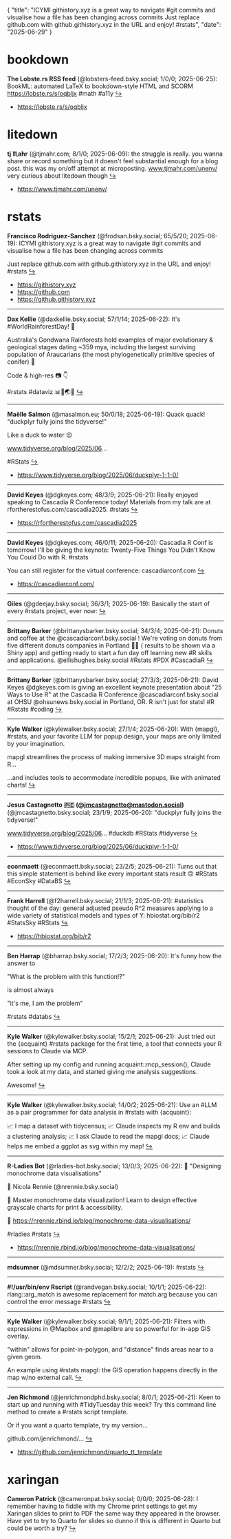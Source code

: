 {
  "title": "ICYMI githistory.xyz is a great way to navigate #git commits and visualise how a file has been changing across commits  Just replace github.com with github.githistory.xyz in the URL and enjoy! #rstats",
  "date": "2025-06-29"
}

# bookdown

**The Lobste.rs RSS feed** (@lobsters-feed.bsky.social; 1/0/0; 2025-06-25): BookML: automated LaTeX to bookdown-style HTML and SCORM https://lobste.rs/s/oqbljx #math #a11y  [&#8618;](https://bsky.app/profile/lobsters-feed.bsky.social/post/3lsgfqwn6fz2k)

- <https://lobste.rs/s/oqbljx>

# litedown

**tj ♏️ahr** (@tjmahr.com; 8/1/0; 2025-06-09): the struggle is really. you wanna share or record something but it doesn't feel substantial enough for a blog post. this was my on/off attempt at microposting.  www.tjmahr.com/unenv/ very curious about litedown though  [&#8618;](https://bsky.app/profile/tjmahr.com/post/3lr66epc6y22x)

- <https://www.tjmahr.com/unenv/>

# rstats

**Francisco Rodriguez-Sanchez** (@frodsan.bsky.social; 65/5/20; 2025-06-19): ICYMI githistory.xyz is a great way to navigate #git commits and visualise how a file has been changing across commits

Just replace github.com with github.githistory.xyz in the URL and enjoy! #rstats  [&#8618;](https://bsky.app/profile/frodsan.bsky.social/post/3lry2o64og22f)

- <https://githistory.xyz>
- <https://github.com>
- <https://github.githistory.xyz>

---

**Dax Kellie** (@daxkellie.bsky.social; 57/1/14; 2025-06-22): It's #WorldRainforestDay! 🌴

Australia's Gondwana Rainforests hold examples of major evolutionary & geological stages dating ~359 mya, including the largest surviving population of Araucarians (the most phylogenetically primitive species of conifer) 👴

Code & high-res 📷 👇

#rstats #dataviz 📊🧪🌏🌳  [&#8618;](https://bsky.app/profile/daxkellie.bsky.social/post/3ls5sxbwu3c2j)

---

**Maëlle Salmon** (@masalmon.eu; 50/0/18; 2025-06-19): Quack quack! "duckplyr fully joins the tidyverse!" 

Like a duck to water 😉

www.tidyverse.org/blog/2025/06...

#RStats  [&#8618;](https://bsky.app/profile/masalmon.eu/post/3lrxtbyhcns2d)

- <https://www.tidyverse.org/blog/2025/06/duckplyr-1-1-0/>

---

**David Keyes** (@dgkeyes.com; 48/3/9; 2025-06-21): Really enjoyed speaking to Cascadia R Conference today! Materials from my talk are at rfortherestofus.com/cascadia2025. #rstats  [&#8618;](https://bsky.app/profile/dgkeyes.com/post/3ls5o75cauk2p)

- <https://rfortherestofus.com/cascadia2025>

---

**David Keyes** (@dgkeyes.com; 46/0/11; 2025-06-20): Cascadia R Conf is tomorrow! I'll be giving the keynote: Twenty-Five Things You Didn't Know You Could Do with R. #rstats

You can still register for the virtual conference: cascadiarconf.com  [&#8618;](https://bsky.app/profile/dgkeyes.com/post/3ls2xjqrpay2k)

- <https://cascadiarconf.com/>

---

**Giles** (@gdeejay.bsky.social; 36/3/1; 2025-06-19): Basically the start of every #rstats project, ever now:  [&#8618;](https://bsky.app/profile/gdeejay.bsky.social/post/3lrweadevr22p)

---

**Brittany Barker** (@brittanysbarker.bsky.social; 34/3/4; 2025-06-21): Donuts and coffee at the @cascadiarconf.bsky.social ! We're voting on donuts from five different donuts companies in Portland 🍩🍩 ( results to be shown via a Shiny app) and getting ready to start a fun day off learning new #R skills and applications. @ellishughes.bsky.social  #Rstats #PDX #CascadiaR  [&#8618;](https://bsky.app/profile/brittanysbarker.bsky.social/post/3ls4uszwig222)

---

**Brittany Barker** (@brittanysbarker.bsky.social; 27/3/3; 2025-06-21): David Keyes @dgkeyes.com is giving an excellent keynote presentation about "25 Ways to Use R" at the Cascadia R Conference @cascadiarconf.bsky.social at OHSU @ohsunews.bsky.social in Portland, OR. R isn't just for stats! #R #Rstats #coding  [&#8618;](https://bsky.app/profile/brittanysbarker.bsky.social/post/3ls4yzqycus2w)

---

**Kyle Walker** (@kylewalker.bsky.social; 27/1/4; 2025-06-20): With {mapgl}, #rstats, and your favorite LLM for popup design, your maps are only limited by your imagination.

mapgl streamlines the process of making immersive 3D maps straight from R...

...and includes tools to accommodate incredible popups, like with animated charts!  [&#8618;](https://bsky.app/profile/kylewalker.bsky.social/post/3ls2z43ydfk22)

---

**Jesus Castagnetto 🇵🇪 (@jmcastagnetto@mastodon.social)** (@jmcastagnetto.bsky.social; 23/1/9; 2025-06-20): "duckplyr fully joins the tidyverse!"

www.tidyverse.org/blog/2025/06... #duckdb #RStats #tidyverse  [&#8618;](https://bsky.app/profile/jmcastagnetto.bsky.social/post/3ls3a5hg2zh24)

- <https://www.tidyverse.org/blog/2025/06/duckplyr-1-1-0/>

---

**econmaett** (@econmaett.bsky.social; 23/2/5; 2025-06-21): Turns out that this simple statement is behind like every important stats result 🙃
#RStats #EconSky #DataBS  [&#8618;](https://bsky.app/profile/econmaett.bsky.social/post/3ls4ryuwn2s2w)

---

**Frank Harrell** (@f2harrell.bsky.social; 21/1/3; 2025-06-21): #statistics thought of the day: general adjusted pseudo R^2 measures applying to a wide variety of statistical models and types of Y: hbiostat.org/bib/r2  #StatsSky #RStats  [&#8618;](https://bsky.app/profile/f2harrell.bsky.social/post/3ls45jz5ekc2p)

- <https://hbiostat.org/bib/r2>

---

**Ben Harrap** (@bharrap.bsky.social; 17/2/3; 2025-06-20): It's funny how the answer to 

"What is the problem with this function!?"

is almost always

"it's me, I am the problem"

#rstats #databs  [&#8618;](https://bsky.app/profile/bharrap.bsky.social/post/3lrz3kiwehk25)

---

**Kyle Walker** (@kylewalker.bsky.social; 15/2/1; 2025-06-21): Just tried out the {acquaint} #rstats package for the first time, a tool that connects your R sessions to Claude via MCP.

After setting up my config and running acquaint::mcp_session(), Claude took a look at my data, and started giving me analysis suggestions.  

Awesome!  [&#8618;](https://bsky.app/profile/kylewalker.bsky.social/post/3ls3bhbq3l22z)

---

**Kyle Walker** (@kylewalker.bsky.social; 14/0/2; 2025-06-21): Use an #LLM as a pair programmer for data analysis in #rstats with {acquaint}: 

📈 I map a dataset with tidycensus; 
📈 Claude inspects my R env and builds a clustering analysis;
📈 I ask Claude to read the mapgl docs;
📈 Claude helps me embed a ggplot as svg within my map!  [&#8618;](https://bsky.app/profile/kylewalker.bsky.social/post/3ls4npeeqh324)

---

**R-Ladies Bot** (@rladies-bot.bsky.social; 13/0/3; 2025-06-22): 📝 "Designing monochrome data visualisations"

👤 Nicola Rennie (@nrennie.bsky.social)

📖 Master monochrome data visualization! Learn to design effective grayscale charts for print & accessibility.

🔗 https://nrennie.rbind.io/blog/monochrome-data-visualisations/

#rladies #rstats  [&#8618;](https://bsky.app/profile/rladies-bot.bsky.social/post/3ls6jrtll7g2l)

- <https://nrennie.rbind.io/blog/monochrome-data-visualisations/>

---

**mdsumner** (@mdsumner.bsky.social; 12/2/2; 2025-06-19): #rstats  [&#8618;](https://bsky.app/profile/mdsumner.bsky.social/post/3lrxheqk5oc25)

---

**#!/usr/bin/env Rscript** (@randvegan.bsky.social; 10/1/1; 2025-06-22): rlang::arg_match is awesome replacement for match.arg because you can control the error message
#rstats  [&#8618;](https://bsky.app/profile/randvegan.bsky.social/post/3ls6b5mv5w22c)

---

**Kyle Walker** (@kylewalker.bsky.social; 9/1/1; 2025-06-21): Filters with expressions in @Mapbox and @maplibre are so powerful for in-app GIS overlay.

"within" allows for point-in-polygon, and "distance" finds areas near to a given geom.

An example using #rstats mapgl: the GIS operation happens directly in the map w/no external call.  [&#8618;](https://bsky.app/profile/kylewalker.bsky.social/post/3ls5a7oc3qb2f)

---

**Jen Richmond** (@jenrichmondphd.bsky.social; 8/0/1; 2025-06-21): Keen to start up and running with #TidyTuesday this week? Try this command line method to create a #rstats script template. 

Or if you want a quarto template, try my version... 

github.com/jenrichmond/...  [&#8618;](https://bsky.app/profile/jenrichmondphd.bsky.social/post/3ls3grkrces2t)

- <https://github.com/jenrichmond/quarto_tt_template>

# xaringan

**Cameron Patrick** (@cameronpat.bsky.social; 0/0/0; 2025-06-28): I remember having to fiddle with my Chrome print settings to get my Xaringan slides to print to PDF the same way they appeared in the browser. Have yet to try to Quarto for slides so dunno if this is different in Quarto but could be worth a try?  [&#8618;](https://bsky.app/profile/cameronpat.bsky.social/post/3lsnbkcedhk2h)

